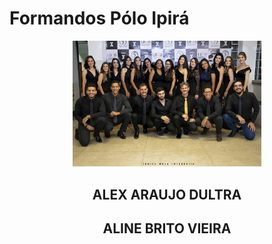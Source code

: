 
# **Formandos Pólo Ipirá**

<style>
body  {
  background-image: url("../imagens/fundo2.png");
}
</style>

<center> 
<img src="../imagens/formatura.jpg" alt="Avatar" style="width:60%">


<h2><strong>ALEX ARAUJO DULTRA</strong></h2>
<h2><strong>ALINE BRITO VIEIRA</strong></h2>

</center> 




